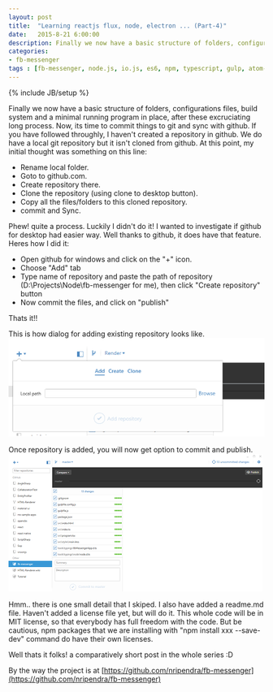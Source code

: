 ```yaml
---
layout: post
title:  "Learning reactjs flux, node, electron ... (Part-4)"
date:   2015-8-21 6:00:00
description: Finally we now have a basic structure of folders, configurations files, build system and a minimal running program in place, after these excruciating long process.
categories:
- fb-messenger
tags : [fb-messenger, node.js, io.js, es6, npm, typescript, gulp, atom-electron.]  
---
```

{% include JB/setup %}

Finally we now have a basic structure of folders, configurations files, build system and a minimal running program in place, after these excruciating long process. Now, its time
to commit things to git and sync with github. If you have followed throughly, I haven't created a repository in github. We do have a local git repository but it isn't cloned
from github. At this point, my initial thought was something on this line:

- Rename local folder.
- Goto to github.com.
- Create repository there.
- Clone the repository (using clone to desktop button).
- Copy all the files/folders to this cloned repository.
- commit and Sync.

Phew! quite a process. Luckily I didn't do it! I wanted to investigate if github for desktop had easier way. Well thanks to github, it does have that feature. Heres how I did it:

- Open github for windows and click on the "+" icon.
- Choose "Add" tab 
- Type name of repository and paste the path of repository (D:\Projects\Node\fb-messenger for me), then click "Create repository" button
- Now commit the files, and click on "publish"

Thats it!!

This is how dialog for adding existing repository looks like.
<img src="/assets/posts/fb-messenger-1/git01.png" alt="Add existing repository to Github for desktop" />

Once repository is added, you will now get option to commit and publish.
<img src="/assets/posts/fb-messenger-1/git02.png" alt="Commit/publish options.." />

Hmm.. there is one small detail that I skiped. I also have added a readme.md file. Haven't added a license file yet, but will do it. This whole code will be in MIT license, 
so that everybody has full freedom with the code. But be cautious, npm packages that we are installing with "npm install xxx --save-dev" command do have their own licenses.

Well thats it folks! a comparatively short post in the whole series :D

By the way the project is at [https://github.com/nripendra/fb-messenger](https://github.com/nripendra/fb-messenger)